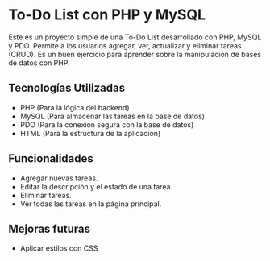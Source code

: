 # To-Do List con PHP y MySQL
Este es un proyecto simple de una To-Do List desarrollado con PHP, MySQL y PDO. Permite a los usuarios agregar, ver, actualizar y eliminar tareas (CRUD). Es un buen ejercicio para aprender sobre la manipulación de bases de datos con PHP.

## Tecnologías Utilizadas
- PHP (Para la lógica del backend)
- MySQL (Para almacenar las tareas en la base de datos)
- PDO (Para la conexión segura con la base de datos)
- HTML (Para la estructura de la aplicación)

## Funcionalidades
- Agregar nuevas tareas.
- Editar la descripción y el estado de una tarea.
- Eliminar tareas.
- Ver todas las tareas en la página principal.

## Mejoras futuras
- Aplicar estilos con CSS
